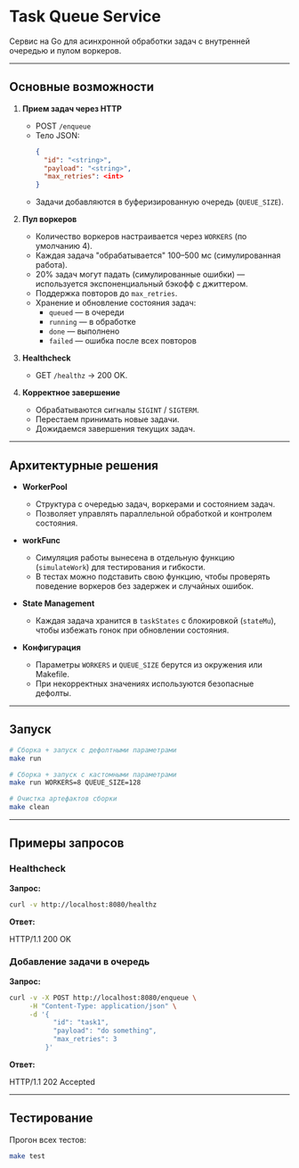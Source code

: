 # Task Queue Service

Сервис на Go для асинхронной обработки задач с внутренней очередью и пулом воркеров.

---

## Основные возможности

1. **Прием задач через HTTP**
    - POST `/enqueue`
    - Тело JSON:
      ```json
      {
        "id": "<string>",
        "payload": "<string>",
        "max_retries": <int>
      }
      ```
    - Задачи добавляются в буферизированную очередь (`QUEUE_SIZE`).

2. **Пул воркеров**
    - Количество воркеров настраивается через `WORKERS` (по умолчанию 4).
    - Каждая задача "обрабатывается" 100–500 мс (симулированная работа).
    - 20% задач могут падать (симулированные ошибки) — используется экспоненциальный бэкофф с джиттером.
    - Поддержка повторов до `max_retries`.
    - Хранение и обновление состояния задач:
        - `queued` — в очереди
        - `running` — в обработке
        - `done` — выполнено
        - `failed` — ошибка после всех повторов

3. **Healthcheck**
    - GET `/healthz` → 200 OK.

4. **Корректное завершение**
    - Обрабатываются сигналы `SIGINT` / `SIGTERM`.
    - Перестаем принимать новые задачи.
    - Дожидаемся завершения текущих задач.

---

## Архитектурные решения

- **WorkerPool**
    - Структура с очередью задач, воркерами и состоянием задач.
    - Позволяет управлять параллельной обработкой и контролем состояния.

- **workFunc**
    - Симуляция работы вынесена в отдельную функцию (`simulateWork`) для тестирования и гибкости.
    - В тестах можно подставить свою функцию, чтобы проверять поведение воркеров без задержек и случайных ошибок.

- **State Management**
    - Каждая задача хранится в `taskStates` с блокировкой (`stateMu`), чтобы избежать гонок при обновлении состояния.

- **Конфигурация**
    - Параметры `WORKERS` и `QUEUE_SIZE` берутся из окружения или Makefile.
    - При некорректных значениях используются безопасные дефолты.

---

## Запуск

```bash
# Сборка + запуск с дефолтными параметрами
make run
````
```bash
# Сборка + запуск с кастомными параметрами
make run WORKERS=8 QUEUE_SIZE=128
```
```bash
# Очистка артефактов сборки
make clean
```

---

## Примеры запросов

### Healthcheck

**Запрос:**

```bash
curl -v http://localhost:8080/healthz
```

**Ответ:**

HTTP/1.1 200 OK

### Добавление задачи в очередь

**Запрос:**

```bash
curl -v -X POST http://localhost:8080/enqueue \
     -H "Content-Type: application/json" \
     -d '{
           "id": "task1",
           "payload": "do something",
           "max_retries": 3
         }'
```

**Ответ:**

HTTP/1.1 202 Accepted

---

## Тестирование

Прогон всех тестов:

```bash
make test
```
